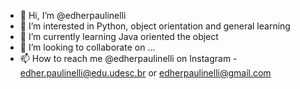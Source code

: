 - 👋 Hi, I’m @edherpaulinelli
- 👀 I’m interested in Python, object orientation and general learning 
- 🌱 I’m currently learning Java oriented the object
- 💞️ I’m looking to collaborate on ...
- 📫 How to reach me @edherpaulinelli on Instagram - edher.paulinelli@edu.udesc.br or edherpaulinelli@gmail.com

<!---
edherpaulinelli/edherpaulinelli is a ✨ special ✨ repository because its `README.md` (this file) appears on your GitHub profile.
You can click the Preview link to take a look at your changes.
--->
